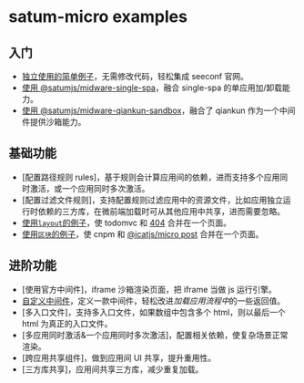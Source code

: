 # satum-micro examples

## 入门

- [独立使用的简单例子](./getting-started/simple-example)，无需修改代码，轻松集成 seeconf 官网。
- [使用 @satumjs/midware-single-spa](./getting-started/simple-midware-single-spa)，融合 single-spa 的单应用加/卸载能力。
- [使用 @satumjs/midware-qiankun-sandbox](./getting-started/simple-midware-qiankun-sandbox)，融合了 qiankun 作为一个中间件提供沙箱能力。

## 基础功能

- [配置路径规则 rules]，基于规则会计算应用间的依赖，进而支持多个应用同时激活，或一个应用同时多次激活。
- [配置过滤文件规则]，支持配置规则过滤应用中的资源文件，比如应用独立运行时依赖的三方库，在微前端加载时可从其他应用中共享，进而需要忽略。
- [使用`layout`的例子](./layout)，使 todomvc 和 [404](https://vklife.fun/blog/404) 合并在一个页面。
- [使用`区块`的例子](./block)，使 cnpm 和 [@icatjs/micro post](https://vklife.fun/blog/archives/62/) 合并在一个页面。

## 进阶功能

- [使用官方中间件]，iframe 沙箱渲染页面，把 iframe 当做 js 运行引擎。
- [自定义中间件](./custom-midware)，定义一款中间件，轻松改进*加载应用流程中*的一些返回值。
- [多入口文件]，支持多入口文件，如果数组中包含多个 html，则以最后一个 html 为真正的入口文件。
- [多应用同时激活&一个应用同时多次激活]，配置相关依赖，使复杂场景正常渲染。
- [跨应用共享组件]，做到应用间 UI 共享，提升重用性。
- [三方库共享]，应用间共享三方库，减少重复加载。
